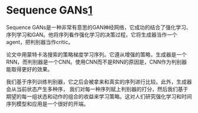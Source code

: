 # Sequence GANs[1]

Sequence GANs是一种非常有意思的GAN神经网络，它成功的结合了强化学习、序列学习和GAN。他将序列看作强化学习的决策过程，它将生成器当作一个agent，把判别器当作critic。

论文中用蒙特卡洛搜索的策略梯度学习序列。它遵从增强的策略，生成器是一个RNN，而判别器是一个CNN。使用CNN而不是RNN的原因是，CNN作为判别器能取得更好的效果。

我们基于序列训练判别器，它之后会被拿来和真实的序列进行比较。此外，生成器会从当前状态产生多种序， 我们对每一种序列赋上判别器的打分，然后我们基于期望的每一组状态和动作的组合的收益来学习策略。这对人们研究强化学习和时间序列模型和应用是一个很好的开端。

[1]: https://www.jiqizhixin.com/articles/2018-08-11-10
